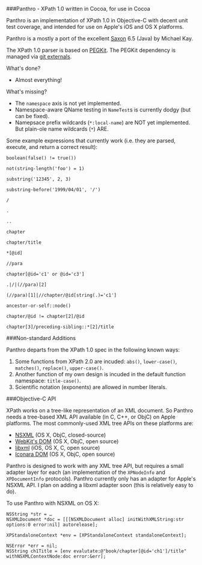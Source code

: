 ###Panthro - XPath 1.0 written in Cocoa, for use in Cocoa

Panthro is an implementation of XPath 1.0 in Objective-C with decent unit test coverage, and intended for use on Apple's iOS and OS X platforms.

Panthro is a mostly a port of the excellent [Saxon](http://saxonica.com) 6.5 (Java) by Michael Kay.

The XPath 1.0 parser is based on [PEGKit](http://www.github.com/itod/pegkit). The PEGKit dependency is managed via [git externals](http://nopugs.com/ext-tutorial).

What's done?

* Almost everything!

What's missing?

* The `namespace` axis is not yet implemented.
* Namespace-aware QName testing in `NameTest`s is currently dodgy (but can be fixed).
* Namepsace prefix wildcards (`*:local-name`) are NOT yet implemented. But plain-ole name wildcards (`*`) ARE.

Some example expressions that currently work (i.e. they are parsed, execute, and return a correct result):

    boolean(false() != true())

    not(string-length('foo') = 1)

    substring('12345', 2, 3)

    substring-before('1999/04/01', '/')

    /

    .

    .. 

    chapter

    chapter/title

    *[@id]

    //para

    chapter[@id='c1' or @id='c3']

    .|/|(//para)[2]

    (//para)[1]|//chapter/@id[string(.)='c1']

    ancestor-or-self::node()

    chapter/@id != chapter[2]/@id

    chapter[3]/preceding-sibling::*[2]/title

###Non-standard Additions

Panthro departs from the XPath 1.0 spec in the following known ways:

1. Some functions from XPath 2.0 are incuded: `abs()`, `lower-case()`, `matches()`, `replace()`, `upper-case()`.
1. Another function of my own design is incuded in the default function namespace: `title-case()`.
1. Scientific notation (exponents) are allowed in number literals.

###Objective-C API

XPath works on a tree-like representation of an XML document. So Panthro needs a tree-based XML API available (in C, C++, or ObjC) on Apple platforms. The most commonly-used XML tree APIs on these platforms are:

* [NSXML](https://developer.apple.com/library/mac/documentation/Cocoa/Conceptual/NSXML_Concepts/Articles/NSXMLFeatures.html) (OS X, ObjC, closed-source)
* [WebKit's DOM](http://www.webkit.org/) (OS X, ObjC, open source)
* [libxml](http://xmlsoft.org/) (iOS, OS X, C, open source)
* [Iconara DOM](http://www.iconara.net/developer/products/DOM/) (OS X, ObjC, open source)

Panthro is designed to work with any XML tree API, but requires a small adapter layer for each (an implementation of the `XPNodeInfo` and `XPDocumentInfo` protocols). Panthro currently only has an adapter for Apple's NSXML API. I plan on adding a libxml adapter soon (this is relatively easy to do).

To use Panthro with NSXML on OS X:

    NSString *str = …
    NSXMLDocument *doc = [[[NSXMLDocument alloc] initWithXMLString:str options:0 error:nil] autorelease];
    
    XPStandaloneContext *env = [XPStandaloneContext standaloneContext];

    NSError *err = nil;
    NSString ch1Title = [env evalutate:@"book/chapter[@id='ch1']/title" withNSXMLContextNode:doc error:&err];
    